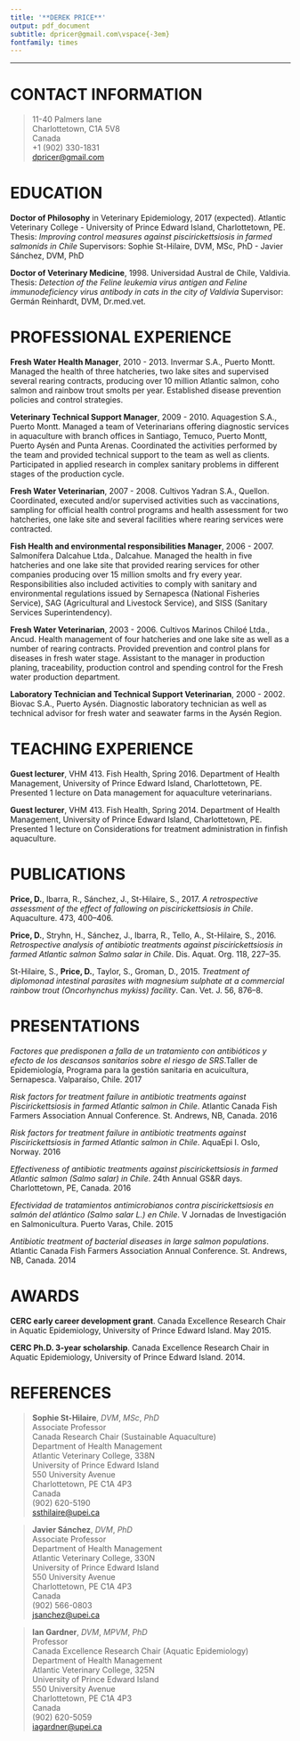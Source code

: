 ```yaml
---
title: '**DEREK PRICE**'
output: pdf_document
subtitle: dpricer@gmail.com\vspace{-3em}
fontfamily: times
---
```


---
# CONTACT INFORMATION
>11-40 Palmers lane  
Charlottetown, C1A 5V8  
Canada  
+1 (902) 330-1831  
dpricer@gmail.com

# EDUCATION
**Doctor of Philosophy** in Veterinary Epidemiology, 2017 (expected).
Atlantic Veterinary College - University of Prince Edward Island, Charlottetown, PE.
Thesis: *Improving control measures against piscirickettsiosis in farmed salmonids in Chile*
Supervisors: Sophie St-Hilaire, DVM, MSc, PhD - Javier Sánchez, DVM, PhD

**Doctor of Veterinary Medicine**, 1998.
Universidad Austral de Chile, Valdivia.
Thesis: *Detection of the Feline leukemia virus antigen and Feline immunodeficiency virus antibody in cats in the city of Valdivia*
Supervisor: Germán Reinhardt, DVM, Dr.med.vet.

# PROFESSIONAL EXPERIENCE
**Fresh Water Health Manager**, 2010 - 2013.
Invermar S.A., Puerto Montt. Managed the health of three hatcheries, two lake
sites and supervised several rearing contracts, producing over 10  million Atlantic salmon,
coho salmon and rainbow trout smolts per year. Established disease
prevention policies and control strategies.

**Veterinary Technical Support Manager**, 2009 - 2010.
Aquagestion S.A., Puerto Montt. Managed a team of Veterinarians offering
diagnostic services in aquaculture with branch offices in Santiago, Temuco,
Puerto Montt, Puerto Aysén and Punta Arenas. Coordinated the activities
performed by the team and provided technical support to the team as well as clients.
Participated in applied research in complex sanitary problems in different stages of the
production cycle.

**Fresh Water Veterinarian**, 2007 - 2008.
Cultivos Yadran S.A., Quellon. Coordinated, executed and/or supervised
activities such as vaccinations, sampling for official health control
programs and health assessment for two hatcheries, one lake site and several
facilities where rearing services were contracted.

**Fish Health and environmental responsibilities Manager**, 2006 - 2007.
Salmonífera Dalcahue Ltda., Dalcahue. Managed the health in five hatcheries and
one lake site that provided rearing services for other companies producing over
15 million smolts and fry every year. Responsibilities also included activities to
comply with sanitary and environmental regulations issued by Sernapesca
(National Fisheries Service), SAG (Agricultural and Livestock Service), and SISS
(Sanitary Services Superintendency).

**Fresh Water Veterinarian**, 2003 - 2006.
Cultivos Marinos Chiloé Ltda., Ancud. Health management of four hatcheries and
one lake site as well as a number of rearing contracts. Provided prevention and control plans for
diseases in fresh water stage. Assistant to the manager in production planing,
traceability, production control and spending control for the Fresh water production
department.

**Laboratory Technician and Technical Support Veterinarian**, 2000 - 2002.
Biovac S.A., Puerto Aysén. Diagnostic laboratory technician as well as technical
advisor for fresh water and seawater farms in the Aysén Region.


# TEACHING EXPERIENCE

**Guest lecturer**, VHM 413. Fish Health, Spring 2016.
Department of Health Management, University of Prince Edward Island,
Charlottetown, PE. Presented 1 lecture on Data management for aquaculture
veterinarians.

**Guest lecturer**, VHM 413. Fish Health, Spring 2014.
Department of Health Management, University of Prince Edward Island,
Charlottetown, PE. Presented 1 lecture on Considerations for treatment
administration in finfish aquaculture.

# PUBLICATIONS

**Price, D.**, Ibarra, R., Sánchez, J., St-Hilaire, S., 2017.
*A retrospective assessment of the effect of fallowing on piscirickettsiosis in Chile*.
Aquaculture. 473, 400–406.

**Price, D.**, Stryhn, H., Sánchez, J., Ibarra, R., Tello, A., St-Hilaire, S., 2016.
*Retrospective analysis of antibiotic treatments against piscirickettsiosis in farmed Atlantic salmon Salmo salar in Chile*.
Dis. Aquat. Org. 118, 227–35.

St-Hilaire, S., **Price, D.**, Taylor, S., Groman, D., 2015.
*Treatment of diplomonad intestinal parasites with magnesium sulphate at a commercial rainbow trout (Oncorhynchus mykiss) facility*.
Can. Vet. J. 56, 876–8.


# PRESENTATIONS

*Factores que predisponen a falla de un tratamiento con antibióticos y efecto
de los descansos sanitarios sobre el riesgo de SRS*.Taller de Epidemiología,
Programa para la gestión sanitaria en acuicultura, Sernapesca. Valparaíso,
Chile. 2017

*Risk factors for treatment failure in antibiotic treatments against
Piscirickettsiosis in farmed Atlantic salmon in Chile*.  Atlantic
Canada Fish Farmers Association Annual Conference.
St. Andrews, NB, Canada. 2016

*Risk factors for treatment failure in antibiotic treatments against
Piscirickettsiosis in farmed Atlantic salmon in Chile*.  AquaEpi I. Oslo, Norway.
2016

*Effectiveness of antibiotic treatments against piscirickettsiosis in farmed
Atlantic salmon (*Salmo salar*) in Chile*. 24th Annual GS&R days. Charlottetown,
PE, Canada. 2016

*Efectividad de tratamientos antimicrobianos contra piscirickettsiosis en salmón
del atlántico (*Salmo salar L.*) en Chile*. V Jornadas de Investigación en
Salmonicultura. Puerto Varas, Chile. 2015

*Antibiotic treatment of bacterial diseases in large salmon populations*. Atlantic
Canada Fish Farmers Association Annual Conference. St. Andrews, NB, Canada. 2014

# AWARDS

**CERC early career development grant**. Canada Excellence Research Chair in
Aquatic Epidemiology, University of Prince Edward Island. May 2015.

**CERC Ph.D. 3-year scholarship**. Canada Excellence Research Chair in
Aquatic Epidemiology, University of Prince Edward Island. 2014.

# REFERENCES

>**Sophie St-Hilaire**, *DVM*, *MSc*, *PhD*  
Associate Professor  
Canada Research Chair (Sustainable Aquaculture)  
Department of Health Management  
Atlantic Veterinary College, 338N  
University of Prince Edward Island  
550 University Avenue  
Charlottetown, PE C1A 4P3  
Canada  
(902) 620-5190  
ssthilaire@upei.ca

>**Javier Sánchez**, *DVM*, *PhD*  
Associate Professor  
Department of Health Management  
Atlantic Veterinary College, 330N  
University of Prince Edward Island  
550 University Avenue  
Charlottetown, PE C1A 4P3  
Canada  
(902) 566-0803  
jsanchez@upei.ca

>**Ian Gardner**, *DVM*, *MPVM*, *PhD*  
Professor  
Canada Excellence Research Chair (Aquatic Epidemiology)  
Department of Health Management  
Atlantic Veterinary College, 325N  
University of Prince Edward Island  
550 University Avenue  
Charlottetown, PE C1A 4P3  
Canada  
(902) 620-5059  
iagardner@upei.ca
